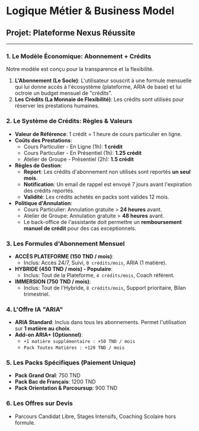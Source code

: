 # Logique Métier & Business Model

## Projet: Plateforme Nexus Réussite

---

### 1. Le Modèle Économique: Abonnement + Crédits

Notre modèle est conçu pour la transparence et la flexibilité.

1. **L'Abonnement (Le Socle)**: L'utilisateur souscrit à une formule mensuelle qui lui donne accès à l'écosystème (plateforme, ARIA de base) et lui octroie un budget mensuel de "crédits".
2. **Les Crédits (La Monnaie de Flexibilité)**: Les crédits sont utilisés pour réserver les prestations humaines.

### 2. Le Système de Crédits: Règles & Valeurs

- **Valeur de Référence**: 1 crédit = 1 heure de cours particulier en ligne.
- **Coûts des Prestations**:
  - Cours Particulier - En Ligne (1h): **1 crédit**
  - Cours Particulier - En Présentiel (1h): **1.25 crédit**
  - Atelier de Groupe - Présentiel (2h): **1.5 crédit**
- **Règles de Gestion**:
  - **Report**: Les crédits d'abonnement non utilisés sont reportés **un seul mois**.
  - **Notification**: Un email de rappel est envoyé 7 jours avant l'expiration des crédits reportés.
  - **Validité**: Les crédits achetés en packs sont valides 12 mois.
- **Politique d'Annulation**:
  - Cours Particulier: Annulation gratuite > **24 heures** avant.
  - Atelier de Groupe: Annulation gratuite > **48 heures** avant.
  - Le back-office de l'assistante doit permettre un **remboursement manuel de crédit** pour des cas exceptionnels.

### 3. Les Formules d'Abonnement Mensuel

- **ACCÈS PLATEFORME (150 TND / mois)**:
  - Inclus: Accès 24/7, Suivi, `0 crédits/mois`, ARIA (1 matière).
- **HYBRIDE (450 TND / mois) - Populaire**:
  - Inclus: Tout de la Plateforme, `4 crédits/mois`, Coach référent.
- **IMMERSION (750 TND / mois)**:
  - Inclus: Tout de l'Hybride, `8 crédits/mois`, Support prioritaire, Bilan trimestriel.

### 4. L'Offre IA "ARIA"

- **ARIA Standard**: Inclus dans tous les abonnements. Permet l'utilisation sur **1 matière au choix**.
- **Add-on ARIA+ (Optionnel)**:
  - `+1 matière supplémentaire : +50 TND / mois`
  - `Pack Toutes Matières : +120 TND / mois`

### 5. Les Packs Spécifiques (Paiement Unique)

- **Pack Grand Oral**: 750 TND
- **Pack Bac de Français**: 1200 TND
- **Pack Orientation & Parcoursup**: 900 TND

### 6. Les Offres sur Devis

- Parcours Candidat Libre, Stages Intensifs, Coaching Scolaire hors formule.
